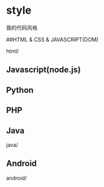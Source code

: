 # style
我的代码风格

##HTML & CSS & JAVASCRIPT(DOM)

html/

## Javascript(node.js)

## Python

## PHP

## Java

java/

## Android

android/